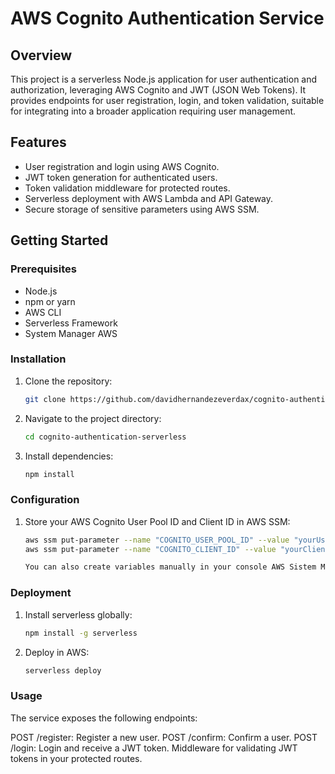 # AWS Cognito Authentication Service

## Overview
This project is a serverless Node.js application for user authentication and authorization, leveraging AWS Cognito and JWT (JSON Web Tokens). It provides endpoints for user registration, login, and token validation, suitable for integrating into a broader application requiring user management.

## Features
- User registration and login using AWS Cognito.
- JWT token generation for authenticated users.
- Token validation middleware for protected routes.
- Serverless deployment with AWS Lambda and API Gateway.
- Secure storage of sensitive parameters using AWS SSM.

## Getting Started

### Prerequisites
- Node.js
- npm or yarn
- AWS CLI
- Serverless Framework
- System Manager AWS

### Installation
1. Clone the repository:
   ```bash
   git clone https://github.com/davidhernandezeverdax/cognito-authentication-serverless

2. Navigate to the project directory:
   ```bash
   cd cognito-authentication-serverless

3. Install dependencies:
   ```bash
   npm install

### Configuration

1. Store your AWS Cognito User Pool ID and Client ID in AWS SSM:
   ```bash
   aws ssm put-parameter --name "COGNITO_USER_POOL_ID" --value "yourUserPoolId" --type String
   aws ssm put-parameter --name "COGNITO_CLIENT_ID" --value "yourClientId" --type String

   You can also create variables manually in your console AWS Sistem Manager > Parameter Store

### Deployment
1. Install serverless globally:
   ```bash
   npm install -g serverless

2. Deploy in AWS:
   ```bash
   serverless deploy

### Usage
The service exposes the following endpoints:

POST /register: Register a new user.
POST /confirm: Confirm a user.
POST /login: Login and receive a JWT token.
Middleware for validating JWT tokens in your protected routes.
  
